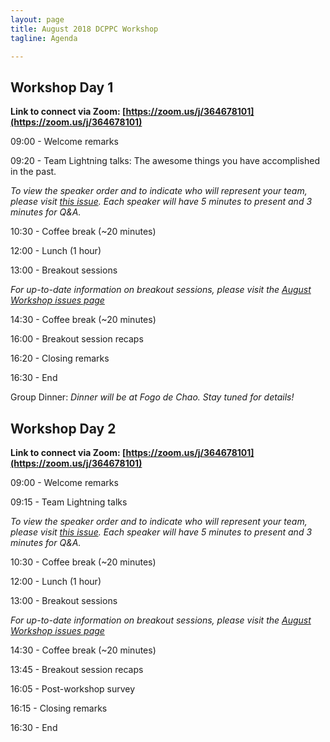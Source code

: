 ```yaml
---
layout: page
title: August 2018 DCPPC Workshop 
tagline: Agenda

---
```


## Workshop Day 1 

**Link to connect via Zoom: [https://zoom.us/j/364678101](https://zoom.us/j/364678101)**

09:00 - Welcome remarks
 
09:20 - Team Lightning talks: The awesome things you have accomplished in the past.
  
_To view the speaker order and to indicate who will represent your team, please visit [this issue](https://github.com/dcppc/2018-august-workshop/issues/). Each speaker will have 5 minutes to present and 3 minutes for Q&A._

10:30 - Coffee break (~20 minutes)
 
12:00 - Lunch (1 hour)         

13:00 -  Breakout sessions

_For up-to-date information on breakout sessions, please visit the [August Workshop issues page](https://github.com/dcppc/2018-august-workshop/issues)_

14:30 - Coffee break (~20 minutes)

16:00 - Breakout session recaps
 
16:20 - Closing remarks

16:30 - End

Group Dinner: _Dinner will be at Fogo de Chao. Stay tuned for details!_ 


## Workshop Day 2

**Link to connect via Zoom: [https://zoom.us/j/364678101](https://zoom.us/j/364678101)**

09:00 - Welcome remarks
 
09:15 - Team Lightning talks

_To view the speaker order and to indicate who will represent your team, please visit [this issue](https://github.com/dcppc/2018-august-workshop/issues/). Each speaker will have 5 minutes to present and 3 minutes for Q&A._

10:30 - Coffee break (~20 minutes)
 
12:00 -  Lunch (1 hour)         

13:00 - Breakout sessions

_For up-to-date information on breakout sessions, please visit the [August Workshop issues page](https://github.com/dcppc/2018-august-workshop/issues)_

14:30 - Coffee break (~20 minutes)

13:45 - Breakout session recaps

16:05 - Post-workshop survey
 
16:15 - Closing remarks

16:30 - End
 
